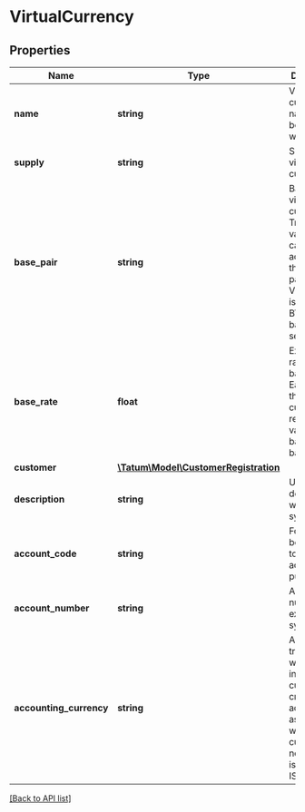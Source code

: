 # VirtualCurrency

## Properties

Name | Type | Description | Notes
------------ | ------------- | ------------- | -------------
**name** | **string** | Virtual currency name. Must be prefixed with &#39;VC_&#39;. |
**supply** | **string** | Supply of virtual currency. |
**base_pair** | **string** | Base pair for virtual currency. Transaction value will be calculated according to this base pair. e.g. 1 VC_VIRTUAL is equal to 1 BTC, if basePair is set to BTC. |
**base_rate** | **float** | Exchange rate of the base pair. Each unit of the created curency will represent value of baseRate*1 basePair. | [optional] [default to 1]
**customer** | [**\Tatum\Model\CustomerRegistration**](CustomerRegistration.md) |  | [optional]
**description** | **string** | Used as a description within Tatum system. | [optional]
**account_code** | **string** | For bookkeeping to distinct account purpose. | [optional]
**account_number** | **string** | Account number from external system. | [optional]
**accounting_currency** | **string** | All transaction will be billed in this currency for created account associated with this currency. If not set, EUR is used. ISO-4217 | [optional]

[[Back to API list]](../../README.md#api-endpoints)
